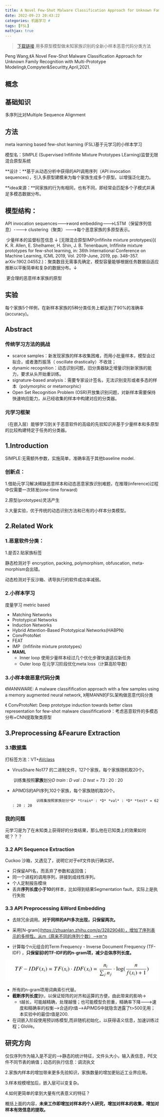```yaml
---
title: A Novel Few-Shot Malware Classification Approach for Unknown Family Recognition with Multi-Prototype Modeling
date: 2022-09-23 20:43:22
categories: 机器学习 #
tags: [FSL]
mathjax: true
---
```




> [下载链接](https://www.researchgate.net/publication/350960578) 用多原型模型做未知家族识别的全新小样本恶意代码分类方法

Peng Wang,《A Novel Few-Shot Malware Classification Approach for Unknown Family Recognition with Multi-Prototype Modeling》,Compyter&Securitty,April,2021. 

## 概念



## 基础知识

多序列比对Multiple Sequence Alignment



## 方法

meta learning based few-shot learning (FSL)基于元学习的小样本学习

模型名：SIMPLE (Supervised Infifinite Mixture Prototypes LEarning)监督无限混合原型系统

**设计：**基于从动态分析中获得的API调用序列（API invocation sequences），引入多原型建模来为每个家族生成多个原型。以增强泛化能力。

**idea来源：**同家族的行为有相同，也有不同，即经常会匹配多个子模式并满足多模态数据分布。

## 模型结构：

API invocation sequences--->word embedding--->LSTM（保留序列信息）----> clustering（聚类）--->每个恶意家族的多原型表示。

​																		少量样本的监督标签信息
  																			   ↓
[无限混合原型IMP(infifinite mixture prototypes)]( K. R. Allen, E. Shelhamer, H. Shin, J. B. Tenenbaum, Infifinite mixture prototypes for few-shot learning, in: 36th International Conference on Machine Learning, ICML 2019, Vol. 2019-June, 2019, pp. 348–357. arXiv:1902.04552.)：聚类数目无需事先确定，模型容量能够根据任务数据自适应推断以平衡简单和复杂的数据分布。↓

​																			更合理的恶意样本家族的原型

<!-- more -->

## 实验

每个家族5个样例，在新样本家族的5种分类任务上都达到了90%的准确率(accuracy)。

## Abstract

### 传统学习方法的挑战

-  scarce samples：新发现家族的样本收集困难，而用小批量样本，模型会过拟合，或者激烈振荡（ oscillate drastically）不收敛；
- dynamic recognition：动态识别问题，旧分类器缺乏增量识别新家族的能力，要求从头开始重训练。
- signature-based analysis：需要专家设计签名，无法识别变形或者多态的样本（polymorphic or metamorphic）
- Open Set Recognition Problem (OSR)开放集识别问题，对新样本需要保持快速响应能力，从已经收集的样本中构建对应的分类器。

### 元学习框架

（在嵌入层）能够学习到关于恶意软件的高级的先验知识并基于少量样本和多原型的比较构建特定于任务的分类器。

## 1.Introduction

SIMPLE:无需额外参数，实施简单，准确率高于其他baseline model.

### 创新点：

1.借助元学习解决稀缺恶意样本和动态恶意家族识别难题，在推理(inference)过程中仅需要一次转发(one-time forward)

2.原型(prototypes)灵活产生

3.大量实验，优于传统的动态识别方法和已有的小样本分类模型。

## 2.Related Work

### 1.恶意软件分类：

1.是否2.贴家族标签

静态检测对于 encryption, packing, polymorphism, obfuscation, meta-morphism会出错。

动态检测对于反沙箱、诱导执行的软件成功率减弱。

### 2.小样本学习

度量学习 metric based

- Matching Networks
-  Prototypical Networks
-  Induction Networks
-  Hybrid Attention-Based Prototypical Networks(HABPN) 
-  ConvProtoNet
- FEAT
- IMP（Infifinite mixture prototypes）
- **MAML**
  - Inner loop  使用少量样本经过几个优化步骤快速适应新任务
  - Outer loop  在元学习阶段优化meta loss（计算高阶导数）

### 3.小样本做恶意代码分类

《MANNWARE: A malware classifification approach with a few samples using a memory augmented neural network, 》用MANN的FSL架构做恶意代码分类

《 ConvProtoNet: Deep prototype induction towards better class representation for few-shot malware classifification》：考虑恶意软件的多模态分布+CNN提取聚类原型



## 3.Preprocessing &Fearure Extraction

### 3.1数据集  

打标签方法：VT+[AVclass](https://software.imdea.org/~juanca/papers/avclass_raid16.pdf)

- VirusShare No177 的二进制文件，127个家族，每个家族随机取20个。

  ​		训练集按照**家族**划分*D* *train* : *D* *val* : *D* *test* = 73 : 20 : 20 

- APIMDS的API序列,102个家族，每个家族随机取20个。

  		​         训练集按照家族划分*D* *train* : *D* *val* : *D* *test* = 62 : 20 : 20 

### 我的问题

元学习是为了在未知类上获得好的分类结果，那么他在已知类上的效果如何呢？？？

### 3.2 API Sequence Extraction

Cuckoo 沙箱，又遇见了，说明它对于elf文件执行确实好。

- 只保留API名，而丢弃了参数和返回值；
- 同一个进程的调用序列，拼接到成线性序列。
- 个人定制报告模块
- 丢弃**序列长度小于10**的样本，比如得到结果Segmentation fault，实际上是执行失败

### 3.3 API Preprocessing &Word Embedding

- 去除冗余调用。**对于同样的API多次出现，只保留两次。**

- 采用[N-gram](https://zhuanlan.zhihu.com/p/32829048），增加了序列表示的多样性。从m（原来不同的序列个数）-->m^n
- 计算每个n元组合的Term Frequency - Inverse Document Frequency (TF-IDF) ，**只保留前l的TF-IDF的的n-gram项，减少总体序列长度。**

![1664020542600](Few-Shot03/1664020542600.png)

- 所有的n-gram项用词典索引代替。
- **截断序列长度**到t，以保证矩阵的对齐和运算的方便，由此带来的影响->
  - t越长，可能越精确，处理越慢；也可能模型负担重，精确率下降--->速度和精确率的权衡-->合适的t值-->APIMDS中就隐含透露了t>500无用；本实验中的最佳t值是200.
- 在词嵌入阶段使用预训练模型,而非随机初始化，以获得语义信息，加速训练过程；GloVe。

## 研究方向

仅仅序列作为输入是不足的-->静态的统计特征，文件头大小，输入表信息，PE文件不同节表的熵值；动态的执行信息：调流执文

2.家族内样本的增加带来更多先验知识，家族数量的增加更贴近工业界应用。

3.样本规模增加后，嵌入层可以变复杂。

4.如何更简单的拿到大量有代表意义的特征？



概括上面的内容，**未来工作即增加对样本的个人研究，增加对样本的收集，增加对样本有效信息的提取。**
